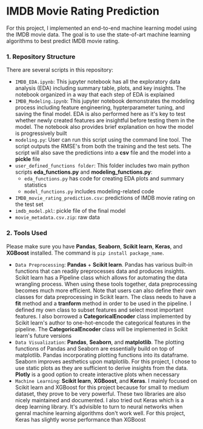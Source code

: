 # IMDB Movie Rating Prediction

For this project, I implemented an end-to-end machine learning model using the IMDB movie data. The goal is to use the state-of-art machine learning algorithms to best predict IMDB movie rating.

### 1. Repository Structure
There are several scripts in this repository:
* `IMDB_EDA.ipynb`: This jupyter notebook has all the exploratory data analysis (EDA) including summary table, plots, and key insights. The notebook organized in a way that each step of EDA is explained
* `IMDB_Modeling.ipynb`: This jupyter notebook demonstrates the modeling process including feature engineering, hypterparameter tuning, and saving the final model. EDA is also performed here as it's key to test whether newly created features are insightful before testing them in the model. The notebook also provides brief explanation on how the model is progressively built
* `modeling.py`: User can run this script using the command line tool. The script outputs the RMSE's from both the training and the test sets. The script will also save the predictions into a **csv** file and the model into a **pickle** file
* `user_defined_functions folder`: This folder includes two main python scripts **eda_functions.py** and **modeling_functions.py**:
  * `eda_functions.py` has code for creating EDA plots and summary statistics
  * `model_functions.py` includes modeling-related code
 * `IMDB_movie_rating_prediction.csv`: predictions of IMDB movie rating on the test set
 * `imdb_model.pkl`: pickle file of the final model
 * `movie_metadata.csv.zip`: raw data
  
### 2. Tools Used
Please make sure you have  **Pandas**, **Seaborn**, **Scikit learn**, **Keras**, and **XGBoost** installed. The command is `pip install package_name`.

* `Data Preprocessing`: **Pandas** + **Scikit learn**. Pandas has various built-in functions that can readily preprocesses data and produces insights. Scikit learn has a Pipeline class which allows for automating the data wrangling process. When using these tools together, data preprocessing becomes much more efficient. Note that users can also define their own classes for data preprocessing in Scikit learn. The class needs to have a **fit** method and a **tranform** method in order to be used in the pipeline. I defined my own class to subset features and select most important features. I also borrowed a **CategoricalEncoder**  class implemented by Scikit learn's author to one-hot-encode the categorical features in the pipeline. The **CategoricalEncoder** class will be implemented in Scikit learn's future versions
* `Data Visualization`: **Pandas**, **Seaborn**, and **matplotlib**. The plotting functions of Pandas and Seaborn are essentially build on top of matplotlib. Pandas incorporating plotting functions into its dataframe. Seaborn improves aesthetics upon matplotlib. For this project, I chose to use static plots as they are sufficient to derive insights from the data. **Plotly** is a good option to create interactive plots when necessary
* `Machine Learning`: **Scikit learn**, **XGBoost**, and **Keras**. I mainly focused on Scikit learn and XGBoost for this project because for small to medium dataset, they prove to be very powerful. These two libraries are also nicely maintained and documented. I also tried out Keras which is a deep learning library. It's advisible to turn to neural networks when genral machine learning algorithms don't work well. For this project, Keras has slightly worse performance than XGBoost
